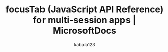 ---
title: "focusTab (JavaScript API Reference) for multi-session apps | MicrosoftDocs"
description: "Learn about the focusTab API for the multi-session apps such as Omnichannel for Customer Service and Customer Service workspace."
author: kabala123
ms.author: kabala
manager: shujoshi
ms.date: 10/05/2020
ms.service: 
   "dynamics-365-customerservice"
ms.topic: reference
---